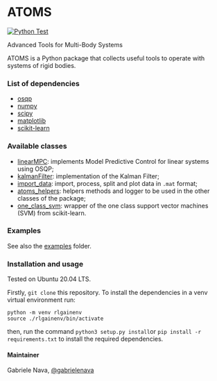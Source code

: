 # ATOMS

[![Python Test](https://github.com/gabrielenava/ATOMS/actions/workflows/python-test.yml/badge.svg)](https://github.com/gabrielenava/ATOMS/actions/workflows/python-test.yml)

Advanced Tools for Multi-Body Systems

ATOMS is a Python package that collects useful tools to operate with systems of rigid bodies.

### List of dependencies

- [osqp](https://osqp.org/)
- [numpy](https://numpy.org/)
- [scipy](https://scipy.org/)
- [matplotlib](https://matplotlib.org/)
- [scikit-learn](https://scikit-learn.org/stable/index.html)

### Available classes

- [linearMPC](atoms/linearMPC.py): implements Model Predictive Control for linear systems using OSQP;
- [kalmanFilter](atoms/kalmanFilter.py): implementation of the Kalman Filter;
- [import_data](iNomaly/import_data.py): import, process, split and plot data in `.mat` format;
- [atoms_helpers](iNomaly/inomaly_helpers.py): helpers methods and logger to be used in the other classes of the package;
- [one_class_svm](iNomaly/one_class_svm.py): wrapper of the one class support vector machines (SVM) from scikit-learn.

### Examples

See also the [examples](examples) folder.

### Installation and usage

Tested on Ubuntu 20.04 LTS.

Firstly, `git clone` this repository. To install the dependencies in a venv virtual environment run:

```
python -m venv rlgainenv
source ./rlgainenv/bin/activate
```

then, run the command `python3 setup.py install`or `pip install -r requirements.txt` to install the required dependencies.

#### Maintainer

Gabriele Nava, [@gabrielenava](https://github.com/gabrielenava)
